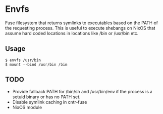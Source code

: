 # Envfs

Fuse filesystem that returns symlinks to executables based on the PATH of the requesting process. This is useful to execute shebangs on NixOS that assume hard coded locations in locations like /bin or /usr/bin etc.

## Usage

```console
$ envfs /usr/bin
$ mount --bind /usr/bin /bin
```

## TODO

* Provide fallback PATH for /bin/sh and /usr/bin/env if the process is a setuid
binary or has no PATH set.
* Disable symlink caching in cntr-fuse
* NixOS module
